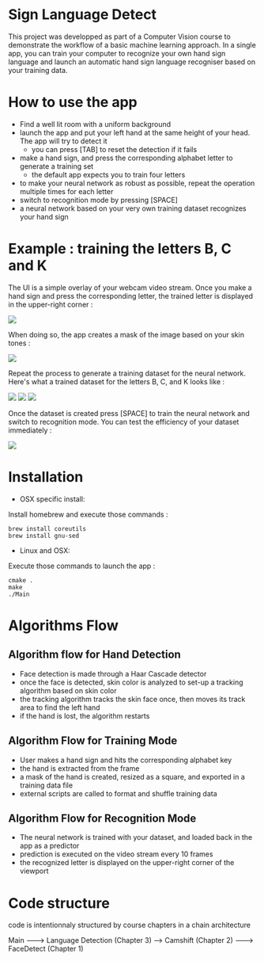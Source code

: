 # Sign Language Detect

This project was developped as part of a Computer Vision course to demonstrate the workflow of a basic machine learning approach. In a single app, you can train your computer to recognize your own hand sign language and launch an automatic hand sign language recogniser based on your training data.

# How to use the app
* Find a well lit room with a uniform background
* launch the app and put your left hand at the same height of your head. The app will try to detect it
  * you can press [TAB] to reset the detection if it fails
* make a hand sign, and press the corresponding alphabet letter to generate a training set
  * the default app expects you to train four letters
* to make your neural network as robust as possible, repeat the operation multiple times for each letter
* switch to recognition mode by pressing [SPACE]
* a neural network based on your very own training dataset recognizes your hand sign


# Example : training the letters B, C and K

The UI is a simple overlay of your webcam video stream. Once you make a hand sign and press the corresponding letter, the trained letter is displayed in the upper-right corner :

![](https://github.com/maximetouroute/Sign-Language-Detector/blob/master/img/train_B.png)

When doing so, the app creates a mask of the image based on your skin tones :

![](https://github.com/maximetouroute/Sign-Language-Detector/blob/master/img/backproj_full_B.png)

Repeat the process to generate a training dataset for the neural network. Here's what a trained dataset for the letters B, C, and K looks like :

![](https://github.com/maximetouroute/Sign-Language-Detector/blob/master/img/backprojs_B.jpg)
![](https://github.com/maximetouroute/Sign-Language-Detector/blob/master/img/backprojs_C.jpg)
![](https://github.com/maximetouroute/Sign-Language-Detector/blob/master/img/backprojs_K.jpg)

Once the dataset is created press [SPACE] to train the neural network and switch to recognition mode. You can test the efficiency of your dataset immediately :

![](https://github.com/maximetouroute/Sign-Language-Detector/blob/master/img/recog_B.png)

# Installation

* OSX specific install:

Install homebrew and execute those commands :
```
brew install coreutils
brew install gnu-sed
```

* Linux and OSX:

Execute those commands to launch the app :
```
cmake .
make
./Main
```

# Algorithms Flow

## Algorithm flow for Hand Detection

* Face detection is made through a Haar Cascade detector
* once the face is detected, skin color is analyzed to set-up a tracking algorithm based on skin color
* the tracking algorithm tracks the skin face once, then moves its track area to find the left hand
* if the hand is lost, the algorithm restarts

## Algorithm Flow for Training Mode

 * User makes a hand sign and hits the corresponding alphabet key
 * the hand is extracted from the frame
 * a mask of the hand is created, resized as a square, and exported in a training data file
 * external scripts are called to format and shuffle training data

## Algorithm Flow for Recognition Mode

 * The neural network is trained with your dataset, and loaded back in the app as a predictor
 * prediction is executed on the video stream every 10 frames
 * the recognized letter is displayed on the upper-right corner of the viewport


# Code structure

code is intentionnaly structured by course chapters in a chain architecture

Main ---> Language Detection (Chapter 3) --> Camshift (Chapter 2) ---> FaceDetect (Chapter 1)

